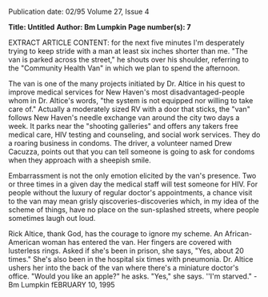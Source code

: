 Publication date: 02/95
Volume 27, Issue 4

**Title: Untitled**
**Author: Bm Lumpkin**
**Page number(s): 7**

EXTRACT ARTICLE CONTENT:
for the next five minutes I'm desperately 
trying to keep stride with a man at least six 
inches shorter than me. "The van is parked 
across the street," he shouts over his 
shoulder, referring to the "Community 
Health Van" in which we plan to spend the 
afternoon. 


The van is one of the many projects 
initiated by Dr. Altice in his quest to 
improve medical services for New Haven's 
most disadvantaged-people whom in Dr. 
Altice's words, "the system is not equipped 
nor willing to take care of." Actually a 
moderately sized RV with a door that 
sticks, the "van" follows New Haven's 
needle exchange van around the city two 
days a week. It parks near the "shooting 
galleries" and offers any takers free medical 
care, HIV testing and counseling, and 
social work services. They do a roaring 
business in condoms. The driver, a 
volunteer named Drew Cacuzza, points out 
that you can tell someone is going to ask 
for condoms when they approach with a 
sheepish smile. 


Embarrassment is not the only emotion 
elicited by the van's presence. Two or three 
times in a given day the medical staff will 
test someone for HIV. For people without 
the 
luxury 
of 
regular 
doctor's 
appointments, a chance visit to the van 
may mean grisly qiscoveries-discoveries 
which, in my idea of the scheme of things, 
have no place on the sun-splashed streets, 
where people sometimes laugh out loud. 


Rick Altice, thank God, has the 
courage to ignore my scheme. An African-
American woman has entered the van. Her 
fingers are covered with lusterless rings. 
Asked if she's been in prison, she says, "Yes, 
about 20 times." She's also been in the 
hospital six times with pneumonia. Dr. 
Altice ushers her into the back of the van 
where there's a miniature doctor's office. 
"Would you like an apple?" he asks. "Yes," 
she says. ''I'm starved." 
-Bm Lumpkin 
fEBRUARY 10, 1995